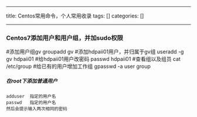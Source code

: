 
--- 
title:  Centos常用命令，个人常用收录 
tags: []
categories: [] 

---
### Centos7添加用户和用户组，并加sudo权限

#添加用户组gv groupadd gv #添加hdpaii01用户，并归属于gv组 useradd -g gv hdpaii01 #给hdpaii01用户改密码 passwd hdpaii01 #查看组以及组员 cat /etc/group #给已有的用户增加工作组 gpasswd -a user group

##### 在root下添加普通用户

```
adduser  指定的用户名
passwd   指定的用户名
然后会提示输入两次相同的密码

```

```


```

```


```

```


```
